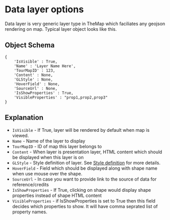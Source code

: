 # Data layer options

Data layer is very generic layer type in TheMap which faciliates any geojson rendering on map. Typical layer object looks like this.

## Object Schema
    {
        'IsVisible' : True,
        'Name' : 'Layer Name Here',
        'TourMapID' : 123,
        'Content' : None,
        'GLStyle' : None,
        'HoverField' : None,
        'SourceUrl' : None,
        'IsShowProperties' : True,
        'VisibleProperties' : "prop1,prop2,prop3"
    }

## Explanation

* `IsVisible` - If True, layer will be rendered by default when map is viewed.
* `Name` - Name of the layer to display
* `TourMapID` - ID of map this layer belongs to
* `Content` - When layer is presentation layer, HTML content which should be displayed when this layer is on
* `GLStyle` - Style definition of layer. See [Style definition](layer_style_definition.md) for more details.
* `HoverField` - Field which should be displayed along with shape name when use mouse over the shape.
* `SourceUrl` - In case you want to provide link to the source of data for reference/credits
* `IsShowProperties` - If True, clicking on shape would display shape properties instead of shape HTML content
* `VisibleProperties` - if IsShowProperties is set to True then this field decides which properties to show. It will have comma seprated list of property names.